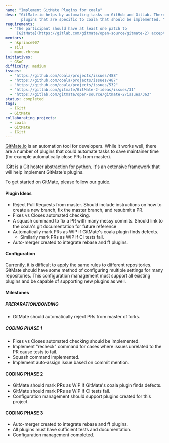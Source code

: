 ```yaml
---
name: "Implement GitMate Plugins for coala"
desc: "GitMate.io helps by automating tasks on GitHub and GitLab. There are new
       plugins that are specific to coala that should be implemented. "
requirements:
  - "The participant should have at least one patch to
     [GitMate](https://gitlab.com/gitmate/open-source/gitmate-2) accepted."
mentors:
  - nkprince007
  - sils
  - manu-chroma
initiatives:
  - GSoC
difficulty: medium
issues:
  - "https://github.com/coala/projects/issues/488"
  - "https://github.com/coala/projects/issues/487"
  - "https://github.com/coala/projects/issues/532"
  - "https://gitlab.com/gitmate/GitMate-2-ideas/issues/31"
  - "https://gitlab.com/gitmate/open-source/gitmate-2/issues/363"
status: completed
tags:
  - IGitt
  - GitMate
collaborating_projects:
  - coala
  - GitMate
  - IGitt
---
```


[GitMate.io](https://gitmate.io/) is an automation tool for developers.
While it works well, there are a number of plugins that could automate tasks
to save maintainer time (for example automatically close PRs from master).

[IGitt](https://igitt.gitmate.io/index.html) is a Git hoster abstraction
for python. It's an extensive framework that will help implement GitMate's plugins.

To get started on GitMate, please follow
[our guide](http://docs.gitmate.io/Developers/Newcomers_Guide/).

#### Plugin Ideas

* Reject Pull Requests from master. Should include
  instructions on how to create a new branch, fix the master branch, and
  resubmit a PR.
* Fixes vs Closes automated checking.
* A squash command to fix a PR with many messy commits.
  Should link to the coala's git documentation for future reference
* Automatically mark PRs as WIP if GitMate's coala plugin finds defects.
  * Similarly mark PRs as WIP if CI tests fail.
* Auto-merger created to integrate rebase and ff plugins.

#### Configuration

Currently, it is difficult to apply the same rules to different repositories.
GitMate should have some method of configuring multiple settings for many
repositories. This configuration management must
support all existing plugins and be capable of supporting new plugins as well.

#### Milestones

##### PREPARATION/BONDING
* GitMate should automatically reject PRs from master of forks.

##### CODING PHASE 1
* Fixes vs Closes automated checking should be implemented.
* Implement "recheck" command for cases where issues unrelated to the
  PR cause tests to fail.
* Squash command implemented.
* Implement auto-assign issue based on commit mention.

#### CODING PHASE 2
* GitMate should mark PRs as WIP if GitMate's coala plugin finds defects.
* GitMate should mark PRs as WIP if CI tests fail.
* Configuration management should support plugins created for this project.

#### CODING PHASE 3
* Auto-merger created to integrate rebase and ff plugins.
* All plugins must have sufficient tests and documentation.
* Configuration management completed.
